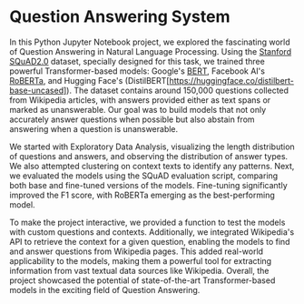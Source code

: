 # Question Answering System

In this Python Jupyter Notebook project, we explored the fascinating world of Question Answering in Natural Language Processing. Using the [Stanford SQuAD2.0](https://rajpurkar.github.io/SQuAD-explorer/) dataset, specially designed for this task, we trained three powerful Transformer-based models: Google's [BERT](https://huggingface.co/bert-base-uncased), Facebook AI's [RoBERTa](https://huggingface.co/roberta-base), and Hugging Face's (DistilBERT[https://huggingface.co/distilbert-base-uncased]). The dataset contains around 150,000 questions collected from Wikipedia articles, with answers provided either as text spans or marked as unanswerable. Our goal was to build models that not only accurately answer questions when possible but also abstain from answering when a question is unanswerable.

We started with Exploratory Data Analysis, visualizing the length distribution of questions and answers, and observing the distribution of answer types. We also attempted clustering on context texts to identify any patterns. Next, we evaluated the models using the SQuAD evaluation script, comparing both base and fine-tuned versions of the models. Fine-tuning significantly improved the F1 score, with RoBERTa emerging as the best-performing model.

To make the project interactive, we provided a function to test the models with custom questions and contexts. Additionally, we integrated Wikipedia's API to retrieve the context for a given question, enabling the models to find and answer questions from Wikipedia pages. This added real-world applicability to the models, making them a powerful tool for extracting information from vast textual data sources like Wikipedia. Overall, the project showcased the potential of state-of-the-art Transformer-based models in the exciting field of Question Answering.
